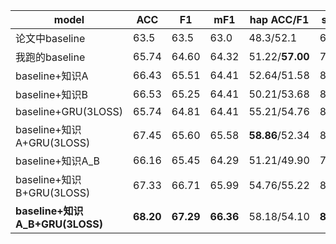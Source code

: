 |model|ACC|F1|mF1|hap ACC/F1|sad  ACC/F1|neu  ACC/F1|ang  ACC/F1|exc  ACC/F1|fru  ACC/F1|
|----|----|----|----|----|----|----|----|----|----|
|论文中baseline|63.5|63.5|63.0|48.3/52.1|68.3/73.3|61.6/58.4|57.5/61.9|68.1/69.7|**67.1**/62.3|
|我跑的baseline|65.74|64.60|64.32|51.22/**57.00**|78.76/75.11|58.17/61.13|63.43/61.36|**77.76**/69.69|62.07/61.68|
|baseline+知识A|66.43|65.51|64.41|52.64/51.58|80.55/75/58|59.91/63.20|64.27/61.41|73.67/68.99|64.39/65.72|
|baseline+知识B|66.53|65.25|64.41|50.21/53.68|81.32/75.16|60.31/63.17|62.26/61.61|76.02/68.20|63.93/64.67|
|baseline+GRU(3LOSS)|65.74|64.81|64.41|55.21/54.76|80.28/76.31|58.73/**76.31**|70.06/62.67|72.24/69.18|60.38/64.08|
|baseline+知识A+GRU(3LOSS)|67.45|65.60|65.58|**58.86**/52.34|80.75/77.38|60.74/63.75|70.40/63.19|72.66/70.22|63.49/66.60|
|baseline+知识A_B|66.16|65.45|64.29|51.21/49.90|77.89/74.91|**63.47**/63.01|63.58/62.88|73.22/68.90|62.58/66.14|
|baseline+知识B+GRU(3LOSS)|67.33|66.71|65.99|54.76/55.22|80.40/77.53|63.24/63.90|69.36/63.70|72.92/69.52|62.49/66.06|
|**baseline+知识A_B+GRU(3LOSS)**|**68.20**|**67.29**|**66.36**|58.18/54.10|**81.91**/**78.99**|62.02/64.72|**70.64**/**63.17**|73.58/**70.62**|64.09/**66.58**|
